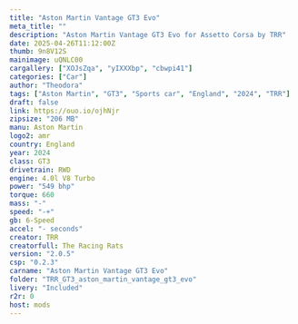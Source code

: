 ```yaml
---
title: "Aston Martin Vantage GT3 Evo"
meta_title: ""
description: "Aston Martin Vantage GT3 Evo for Assetto Corsa by TRR"
date: 2025-04-26T11:12:00Z
thumb: 9n8V12S
mainimage: uQNLC00
cargallery: ["XOJsZqa", "yIXXXbp", "cbwpi41"]
categories: ["Car"]
author: "Theodora"
tags: ["Aston Martin", "GT3", "Sports car", "England", "2024", "TRR"]
draft: false
link: https://ouo.io/ojhNjr
zipsize: "206 MB"
manu: Aston Martin
logo2: amr
country: England
year: 2024
class: GT3
drivetrain: RWD
engine: 4.0l V8 Turbo
power: "549 bhp"
torque: 660
mass: "-"
speed: "-+"
gb: 6-Speed
accel: "- seconds"
creator: TRR
creatorfull: The Racing Rats
version: "2.0.5"
csp: "0.2.3"
carname: "Aston Martin Vantage GT3 Evo"
folder: "TRR_GT3_aston_martin_vantage_gt3_evo"
livery: "Included"
r2r: 0
host: mods
---
```

